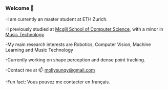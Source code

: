 ### Welcome 👋 

-I am currently an master student at ETH Zurich.

-I previously studied at [Mcgill School of Computer Science](https://www.cs.mcgill.ca/), with a minor in [Music Technology](https://www.mcgill.ca/music/about-us/music-technology)

-My main research interests are Robotics, Computer Vision, Machine Learning and Music Technology

-Currently working on shape perception and dense point tracking.

-Contact me at 📫 mollysunqy@gmail.com

-Fun fact: Vous pouvez me contacter en français. 

<!--
**MollySunqy/MollySunqy** is a ✨ _special_ ✨ repository because its `README.md` (this file) appears on your GitHub profile.

Here are some ideas to get you started:

- 🔭 I’m currently working on ...
- 🌱 I’m currently learning ...
- 👯 I’m looking to collaborate on ...
- 🤔 I’m looking for help with ...
- 💬 Ask me about ...
- 📫 How to reach me: ...
- 😄 Pronouns: ...
- ⚡ Fun fact: ...
-->
